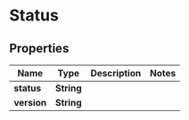 

# Status


## Properties

| Name | Type | Description | Notes |
|------------ | ------------- | ------------- | -------------|
|**status** | **String** |  |  |
|**version** | **String** |  |  |



